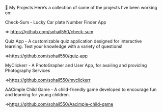 🚀 My Projects
Here’s a collection of some of the projects I’ve been working on:

Check-Sum - 
Lucky Car plate Number Finder App 

=> https://github.com/sohail550/check-sum

Quiz App -
A customizable quiz application designed for interactive learning. Test your knowledge with a variety of questions!

=>https://github.com/sohail550/quiz-app

MyClickerr -
A PhotoGrapher and User App, for availing and providing Photography Services

=>https://github.com/sohail550/myclickerr

AACimple Child Game -
A child-friendly game developed to encourage fun and learning for young children. 

=>https://github.com/sohail550/Aacimple-child-game
